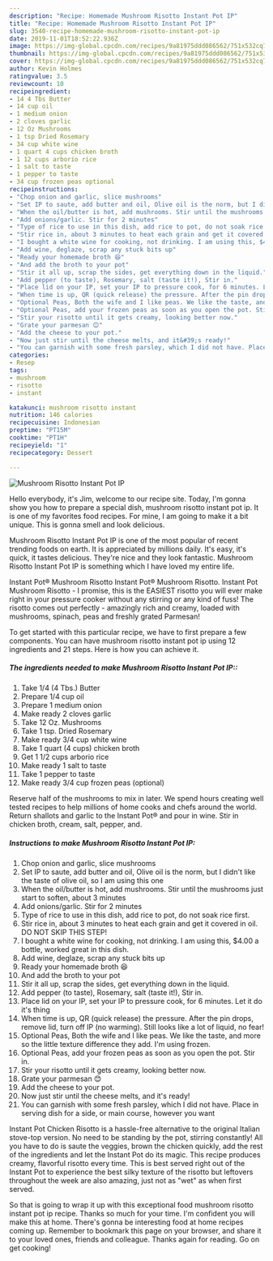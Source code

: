 ```yaml
---
description: "Recipe: Homemade Mushroom Risotto Instant Pot IP"
title: "Recipe: Homemade Mushroom Risotto Instant Pot IP"
slug: 3540-recipe-homemade-mushroom-risotto-instant-pot-ip
date: 2019-11-01T18:52:22.936Z
image: https://img-global.cpcdn.com/recipes/9a81975ddd086562/751x532cq70/mushroom-risotto-instant-pot-ip-recipe-main-photo.jpg
thumbnail: https://img-global.cpcdn.com/recipes/9a81975ddd086562/751x532cq70/mushroom-risotto-instant-pot-ip-recipe-main-photo.jpg
cover: https://img-global.cpcdn.com/recipes/9a81975ddd086562/751x532cq70/mushroom-risotto-instant-pot-ip-recipe-main-photo.jpg
author: Kevin Holmes
ratingvalue: 3.5
reviewcount: 10
recipeingredient:
- 14 4 Tbs Butter
- 14 cup oil
- 1 medium onion
- 2 cloves garlic
- 12 Oz Mushrooms
- 1 tsp Dried Rosemary
- 34 cup white wine
- 1 quart 4 cups chicken broth
- 1 12 cups arborio rice
- 1 salt to taste
- 1 pepper to taste
- 34 cup frozen peas optional
recipeinstructions:
- "Chop onion and garlic, slice mushrooms"
- "Set IP to saute, add butter and oil, Olive oil is the norm, but I didn&#39;t like the taste of olive oil, so I am using this one"
- "When the oil/butter is hot, add mushrooms. Stir until the mushrooms just start to soften, about 3 minutes"
- "Add onions/garlic. Stir for 2 minutes"
- "Type of rice to use in this dish, add rice to pot, do not soak rice first."
- "Stir rice in, about 3 minutes to heat each grain and get it covered in oil. DO NOT SKIP THIS STEP!"
- "I bought a white wine for cooking, not drinking. I am using this, $4.00 a bottle, worked great in this dish."
- "Add wine, deglaze, scrap any stuck bits up"
- "Ready your homemade broth 😆"
- "And add the broth to your pot"
- "Stir it all up, scrap the sides, get everything down in the liquid."
- "Add pepper (to taste), Rosemary, salt (taste it!), Stir in."
- "Place lid on your IP, set your IP to pressure cook, for 6 minutes. Let it do it&#39;s thing"
- "When time is up, QR (quick release) the pressure. After the pin drops, remove lid, turn off IP (no warming). Still looks like a lot of liquid, no fear!"
- "Optional Peas, Both the wife and I like peas. We like the taste, and more so the little texture difference they add. I&#39;m using frozen."
- "Optional Peas, add your frozen peas as soon as you open the pot. Stir in."
- "Stir your risotto until it gets creamy, looking better now."
- "Grate your parmesan 😊"
- "Add the cheese to your pot."
- "Now just stir until the cheese melts, and it&#39;s ready!"
- "You can garnish with some fresh parsley, which I did not have. Place in serving dish for a side, or main course, however you want"
categories:
- Resep
tags:
- mushroom
- risotto
- instant

katakunci: mushroom risotto instant
nutrition: 146 calories
recipecuisine: Indonesian
preptime: "PT15M"
cooktime: "PT1H"
recipeyield: "1"
recipecategory: Dessert

---
```



![Mushroom Risotto Instant Pot IP](https://img-global.cpcdn.com/recipes/9a81975ddd086562/751x532cq70/mushroom-risotto-instant-pot-ip-recipe-main-photo.jpg)

Hello everybody, it's Jim, welcome to our recipe site. Today, I'm gonna show you how to prepare a special dish, mushroom risotto instant pot ip. It is one of my favorites food recipes. For mine, I am going to make it a bit unique. This is gonna smell and look delicious.

Mushroom Risotto Instant Pot IP is one of the most popular of recent trending foods on earth. It is appreciated by millions daily. It's easy, it's quick, it tastes delicious. They're nice and they look fantastic. Mushroom Risotto Instant Pot IP is something which I have loved my entire life.

Instant Pot® Mushroom Risotto Instant Pot® Mushroom Risotto. Instant Pot Mushroom Risotto - I promise, this is the EASIEST risotto you will ever make right in your pressure cooker without any stirring or any kind of fuss! The risotto comes out perfectly - amazingly rich and creamy, loaded with mushrooms, spinach, peas and freshly grated Parmesan!


To get started with this particular recipe, we have to first prepare a few components. You can have mushroom risotto instant pot ip using 12 ingredients and 21 steps. Here is how you can achieve it.

##### The ingredients needed to make Mushroom Risotto Instant Pot IP::

1. Take 1/4 (4 Tbs.) Butter
1. Prepare 1/4 cup oil
1. Prepare 1 medium onion
1. Make ready 2 cloves garlic
1. Take 12 Oz. Mushrooms
1. Take 1 tsp. Dried Rosemary
1. Make ready 3/4 cup white wine
1. Take 1 quart (4 cups) chicken broth
1. Get 1 1/2 cups arborio rice
1. Make ready 1 salt to taste
1. Take 1 pepper to taste
1. Make ready 3/4 cup frozen peas (optional)


Reserve half of the mushrooms to mix in later. We spend hours creating well tested recipes to help millions of home cooks and chefs around the world. Return shallots and garlic to the Instant Pot® and pour in wine. Stir in chicken broth, cream, salt, pepper, and. 

##### Instructions to make Mushroom Risotto Instant Pot IP:

1. Chop onion and garlic, slice mushrooms
1. Set IP to saute, add butter and oil, Olive oil is the norm, but I didn&#39;t like the taste of olive oil, so I am using this one
1. When the oil/butter is hot, add mushrooms. Stir until the mushrooms just start to soften, about 3 minutes
1. Add onions/garlic. Stir for 2 minutes
1. Type of rice to use in this dish, add rice to pot, do not soak rice first.
1. Stir rice in, about 3 minutes to heat each grain and get it covered in oil. DO NOT SKIP THIS STEP!
1. I bought a white wine for cooking, not drinking. I am using this, $4.00 a bottle, worked great in this dish.
1. Add wine, deglaze, scrap any stuck bits up
1. Ready your homemade broth 😆
1. And add the broth to your pot
1. Stir it all up, scrap the sides, get everything down in the liquid.
1. Add pepper (to taste), Rosemary, salt (taste it!), Stir in.
1. Place lid on your IP, set your IP to pressure cook, for 6 minutes. Let it do it&#39;s thing
1. When time is up, QR (quick release) the pressure. After the pin drops, remove lid, turn off IP (no warming). Still looks like a lot of liquid, no fear!
1. Optional Peas, Both the wife and I like peas. We like the taste, and more so the little texture difference they add. I&#39;m using frozen.
1. Optional Peas, add your frozen peas as soon as you open the pot. Stir in.
1. Stir your risotto until it gets creamy, looking better now.
1. Grate your parmesan 😊
1. Add the cheese to your pot.
1. Now just stir until the cheese melts, and it&#39;s ready!
1. You can garnish with some fresh parsley, which I did not have. Place in serving dish for a side, or main course, however you want


Instant Pot Chicken Risotto is a hassle-free alternative to the original Italian stove-top version. No need to be standing by the pot, stirring constantly! All you have to do is saute the veggies, brown the chicken quickly, add the rest of the ingredients and let the Instant Pot do its magic. This recipe produces creamy, flavorful risotto every time. This is best served right out of the Instant Pot to experience the best silky texture of the risotto but leftovers throughout the week are also amazing, just not as &#34;wet&#34; as when first served. 

So that is going to wrap it up with this exceptional food mushroom risotto instant pot ip recipe. Thanks so much for your time. I'm confident you will make this at home. There's gonna be interesting food at home recipes coming up. Remember to bookmark this page on your browser, and share it to your loved ones, friends and colleague. Thanks again for reading. Go on get cooking!
